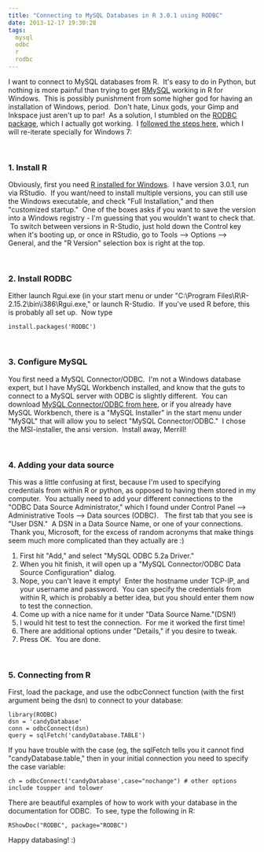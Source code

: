 ```yaml
---
title: "Connecting to MySQL Databases in R 3.0.1 using RODBC"
date: 2013-12-17 19:30:28
tags:
  mysql
  odbc
  r
  rodbc
---
```



I want to connect to MySQL databases from R.  It's easy to do in Python, but nothing is more painful than trying to get [RMySQL](http://cran.r-project.org/web/packages/RMySQL/index.html) working in R for Windows.  This is possibly punishment from some higher god for having an installation of Windows, period.  Don't hate, Linux gods, your Gimp and Inkspace just aren't up to par!  As a solution, I stumbled on the [RODBC package](http://cran.r-project.org/web/packages/RODBC/index.html), which I actually got working.  I [followed the steps here](http://blog.iwanluijks.nl/?!=/post/5-connecting-to-mysql-with-r-using-rodbc-on-windows-xp.html), which I will re-iterate specially for Windows 7:

 

### 1. Install R

Obviously, first you need [R installed for Windows](http://cran.r-project.org/bin/windows/base/).  I have version 3.0.1, run via RStudio.  If you want/need to install multiple versions, you can still use the Windows executable, and check "Full Installation," and then "customized startup."  One of the boxes asks if you want to save the version into a Windows registry - I'm guessing that you wouldn't want to check that.  To switch between versions in R-Studio, just hold down the Control key when it's booting up, or once in RStudio, go to Tools --> Options --> General, and the "R Version" selection box is right at the top.

 

### 2. Install RODBC

Either launch Rgui.exe (in your start menu or under "C:\Program Files\R\R-2.15.2\bin\i386\Rgui.exe," or launch R-Studio.  If you've used R before, this is probably all set up.  Now type

```
install.packages('RODBC')
```
 

### 3. Configure MySQL

You first need a MySQL Connector/ODBC.  I'm not a Windows database expert, but I have MySQL Workbench installed, and know that the guts to connect to a MySQL server with ODBC is slightly different.  You can download [MySQL Connector/ODBC from here](http://dev.mysql.com/downloads/connector/odbc/), or if you already have MySQL Workbench, there is a "MySQL Installer" in the start menu under "MySQL" that will allow you to select "MySQL Connector/ODBC."  I chose the MSI-installer, the ansi version.  Install away, Merrill!</span>

 

### 4. Adding your data source

This was a little confusing at first, because I'm used to specifying credentials from within R or python, as opposed to having them stored in my computer.  You actually need to add your different connections to the "ODBC Data Source Administrator," which I found under Control Panel --> Administrative Tools --> Data sources (ODBC).   The first tab that you see is "User DSN."  A DSN in a Data Source Name, or one of your connections.  Thank you, Microsoft, for the excess of random acronyms that make things seem much more complicated than they actually are :)

1. First hit "Add," and select "MySQL ODBC 5.2a Driver."
2. When you hit finish, it will open up a "MySQL Connector/ODBC Data Source Configuration" dialog.
3. Nope, you can't leave it empty!  Enter the hostname under TCP-IP, and your username and password.  You can specify the credentials from within R, which is probably a better idea, but you should enter them now to test the connection.
4. Come up with a nice name for it under "Data Source Name."(DSN!)
5. I would hit test to test the connection.  For me it worked the first time!
6. There are additional options under "Details," if you desire to tweak.
7. Press OK.  You are done.

 

### 5. Connecting from R

First, load the package, and use the odbcConnect function (with the first argument being the dsn) to connect to your database:

```
library(RODBC)
dsn = 'candyDatabase'
conn = odbcConnect(dsn)
query = sqlFetch('candyDatabase.TABLE')
```

If you have trouble with the case (eg, the sqlFetch tells you it cannot find "candyDatabase.table," then in your initial connection you need to specify the case variable:

```
ch = odbcConnect('candyDatabase',case="nochange") # other options include toupper and tolower
```

There are beautiful examples of how to work with your database in the documentation for ODBC.  To see, type the following in R:

```
RShowDoc("RODBC", package="RODBC")
```

Happy databasing! :)

